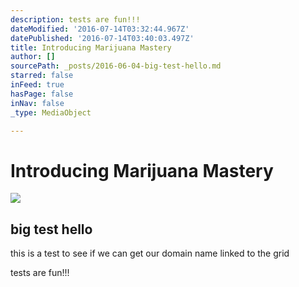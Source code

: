 ```yaml
---
description: tests are fun!!!
dateModified: '2016-07-14T03:32:44.967Z'
datePublished: '2016-07-14T03:40:03.497Z'
title: Introducing Marijuana Mastery
author: []
sourcePath: _posts/2016-06-04-big-test-hello.md
starred: false
inFeed: true
hasPage: false
inNav: false
_type: MediaObject

---
```

# Introducing Marijuana Mastery

<article style=""><img src="https://the-grid-user-content.s3-us-west-2.amazonaws.com/c0bedfbd-78cb-4dc8-8f1a-d52f088e97c2.jpg" /><h1>big test hello</h1><p>this is a test to see if we can get our domain name linked to the grid</p></article>

tests are fun!!!